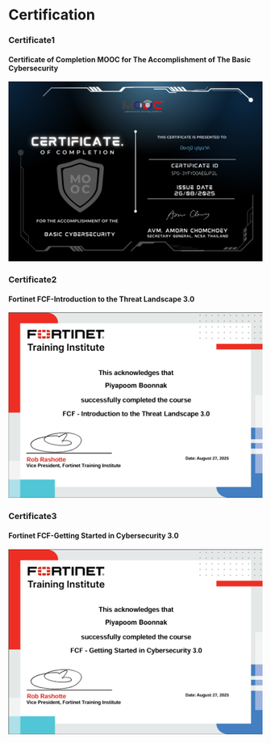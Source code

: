 # Certification

### Certificate1
#### Certificate of Completion MOOC for The Accomplishment of The Basic Cybersecurity
![Certificate1](picture/BasicCybersecurity.png)

### Certificate2
#### Fortinet FCF-Introduction to the Threat Landscape 3.0
![Certificate2](picture/Fortinet1.png)

### Certificate3
#### Fortinet FCF-Getting Started in Cybersecurity 3.0
![Certificate3](picture/Fortinet2.png)
